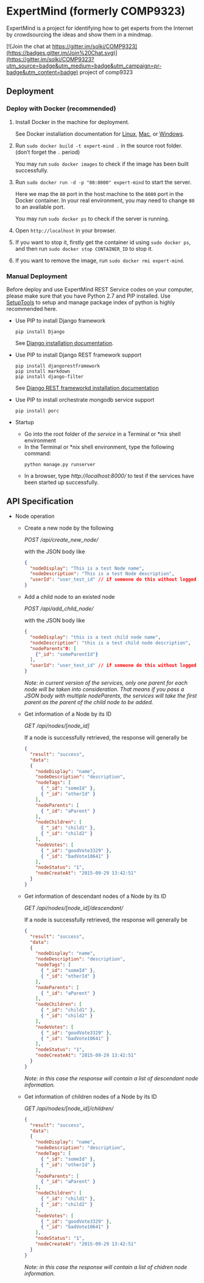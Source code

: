 # ExpertMind (formerly COMP9323)  

ExpertMind is a project for identifying how to get experts from the Internet by crowdsourcing the ideas and show them in a mindmap.  

[![Join the chat at https://gitter.im/solki/COMP9323](https://badges.gitter.im/Join%20Chat.svg)](https://gitter.im/solki/COMP9323?utm_source=badge&utm_medium=badge&utm_campaign=pr-badge&utm_content=badge)
project of comp9323

## Deployment

### Deploy with Docker (recommended)

1. Install Docker in the machine for deployment.

   See Docker installation documentation for [Linux](https://docs.docker.com/linux/started/), [Mac](https://docs.docker.com/mac/started), or [Windows](https://docs.docker.com/windows/started).

2. Run `sudo docker build -t expert-mind .` in the source root folder. (don’t forget the `.` period)

   You may run `sudo docker images` to check if the image has been built successfully.

3. Run `sudo docker run -d -p "80:8000" expert-mind` to start the server.

   Here we map the `80` port in the host machine to the `8000` port in the Docker container. In your real environment, you may need to change `80` to an available port.

   You may run `sudo docker ps` to check if the server is running.

4. Open `http://localhost` in your browser.

5. If you want to stop it, firstly get the container id using `sudo docker ps`, and then run `sudo docker stop CONTAINER_ID` to stop it.

6. If you want to remove the image, run `sudo docker rmi expert-mind`.


### Manual Deployment

Before deploy and use ExpertMind REST Service codes on your computer, please make sure that you have Python 2.7 and PIP installed. Use [SetupTools](https://pypi.python.org/pypi/setuptools) to setup and manage package index of python is highly recommended here.

  - Use PIP to install Django framework
      ```shell
      pip install Django
      ```
      See [Django installation documentation](https://docs.djangoproject.com/en/1.8/topics/install/#installing-official-release).
  - Use PIP to install Django REST framework support  
      ```shell
      pip install djangorestframework
      pip install markdown
      pip install django-filter
      ```
      See [Django REST frameworkd installation documentation](http://www.django-rest-framework.org/#installation)


  - Use PIP to install orchestrate mongodb service support  
      ```shell
      pip install porc
      ```
  - Startup
      - Go into the root folder of *the service* in a Terminal or &#42;nix shell environment
      - In the Terminal or &#42;nix shell environment, type the following command:
          ```shell
          python manage.py runserver
          ```
      - In a browser, type *http://localhost:8000/* to test if the services have been started up successfully.

## API Specification

  - Node operation
    - Create a new node by the following

      *POST /api/create_new_node/*

      with the JSON body like
      ```json
      {
        "nodeDisplay": "This is a test Node name",
        "nodeDescription": "This is a test Node description",
        "userId": "user_test_id" // if someone do this without logged in, just leave it blank
      }
      ```
    - Add a child node to an existed node  

      *POST /api/add_child_node/*

      with the JSON body like
      ```json
      {
        "nodeDisplay": "this is a test child node name",
        "nodeDescription": "this is a test child node description",
        "nodeParents"0: [
          {"_id": "someParentId"}
        ],
        "userId": "user_test_id" // if someone do this without logged in, just leave it blank
      }
      ```
      *Note: in current version of the services, only one parent for each node will be taken into consideration. That means if you pass a JSON body with multiple nodeParents, the services will take the first parent as the parent of the child node to be added.*

    - Get information of a Node by its ID

      *GET /api/nodes/[node_id]*

      If a node is successfully retrieved, the response will generally be
      ```json
      {
        "result": "success",
        "data":
        {
          "nodeDisplay": "name",
          "nodeDescription": "description",
          "nodeTags": [
            { "_id": "someId" },
            { "_id": "otherId" }
          ],
          "nodeParents": [
            { "_id": "aParent" }
          ],
          "nodeChildren": [
            { "_id": "child1" },
            { "_id": "child2" }
          ],
          "nodeVotes": [
            { "_id": "goodVote3329" },
            { "_id": "badVote10641" }
          ],
          "nodeStatus": "1",
          "nodeCreateAt": "2015-09-29 13:42:51"
        }
      }
      ```

    - Get information of descendant nodes of a Node by its ID  

      *GET /api/nodes/[node_id]/descendant/*

      If a node is successfully retrieved, the response will generally be

      ```json
      {
        "result": "success",
        "data":
        {
          "nodeDisplay": "name",
          "nodeDescription": "description",
          "nodeTags": [
            { "_id": "someId" },
            { "_id": "otherId" }
          ],
          "nodeParents": [
            { "_id": "aParent" }
          ],
          "nodeChildren": [
            { "_id": "child1" },
            { "_id": "child2" }
          ],
          "nodeVotes": [
            { "_id": "goodVote3329" },
            { "_id": "badVote10641" }
          ],
          "nodeStatus": "1",
          "nodeCreateAt": "2015-09-29 13:42:51"
        }
      }
      ```
      *Note: in this case the response will contain a list of descendant node information.*

    - Get information of children nodes of a Node by its ID

      *GET /api/nodes/[node_id]/children/*

      ```json
      {
        "result": "success",
        "data":
        {
          "nodeDisplay": "name",
          "nodeDescription": "description",
          "nodeTags": [
            { "_id": "someId" },
            { "_id": "otherId" }
          ],
          "nodeParents": [
            { "_id": "aParent" }
          ],
          "nodeChildren": [
            { "_id": "child1" },
            { "_id": "child2" }
          ],
          "nodeVotes": [
            { "_id": "goodVote3329" },
            { "_id": "badVote10641" }
          ],
          "nodeStatus": "1",
          "nodeCreateAt": "2015-09-29 13:42:51"
        }
      }
      ```
      *Note: in this case the response will contain a list of chidren node information.*
